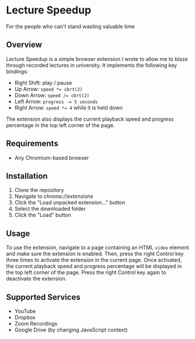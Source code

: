 # Lecture Speedup

For the people who can't stand wasting valuable time

## Overview

Lecture Speedup is a simple browser extension I wrote to allow me to blaze through recorded lectures in university. It implements the following key bindings:

- Right Shift: play / pause
- Up Arrow: `speed *= cbrt(2)`
- Down Arrow: `speed /= cbrt(2)`
- Left Arrow: `progress -= 5 seconds`
- Right Arrow: `speed *= 4` while it is held down

The extension also displays the current playback speed and progress percentage in the top left corner of the page.

## Requirements

- Any Chromium-based browser

## Installation

1. Clone the repository
2. Navigate to _chrome://extensions_
3. Click the "Load unpacked extension..." button
4. Select the downloaded folder
5. Click the "Load" button

## Usage

To use the extension, navigate to a page containing an HTML `video` element and make sure the extension is enabled. Then, press the right Control key three times to activate the extension in the current page. Once activated, the current playback speed and progress percentage will be displayed in the top left corner of the page. Press the right Control key again to deactivate the extension.

## Supported Services

- YouTube
- Dropbox
- Zoom Recordings
- Google Drive (by changing JavaScript context)
